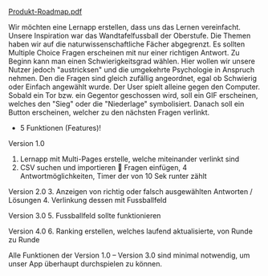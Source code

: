 [Produkt-Roadmap.pdf](https://github.com/araneyt/quiz-sur-le-football/files/15400551/Produkt-Roadmap.pdf)

Wir möchten eine Lernapp erstellen, dass uns das Lernen vereinfacht.
Unsere Inspiration war das Wandtafelfussball der Oberstufe.
Die Themen haben wir auf die naturwissenschaftliche Fächer abgegrenzt. Es sollten Multiple Choice Fragen erscheinen mit nur einer richtigen Antwort.
Zu Beginn kann man einen Schwierigkeitsgrad wählen. Hier wollen wir unsere Nutzer jedoch "austricksen" und die umgekehrte Psychologie in Anspruch nehmen. Den die Fragen sind gleich zufällig angeordnet, egal ob Schwierig oder Einfach angewählt wurde. 
Der User spielt alleine gegen den Computer.
Sobald ein Tor bzw. ein Gegentor geschossen wird, soll ein GIF erscheinen, welches den "Sieg" oder die "Niederlage" symbolisiert. Danach soll ein Button erscheinen, welcher zu den nächsten Fragen verlinkt. 

-	5 Funktionen (Features)!

Version 1.0
1.	Lernapp mit Multi-Pages erstelle, welche miteinander verlinkt sind
2.	CSV suchen und importieren  Fragen einfügen, 4 Antwortmöglichkeiten, Timer der von 10 Sek runter zählt

Version 2.0 
3.	Anzeigen von richtig oder falsch ausgewählten Antworten / Lösungen
4.	Verlinkung dessen mit Fussballfeld

Version 3.0
5.	 Fussballfeld sollte funktionieren

Version 4.0
6.	Ranking erstellen, welches laufend aktualisierte, von Runde zu Runde 

Alle Funktionen der Version 1.0 – Version 3.0 sind minimal notwendig, um unser App überhaupt durchspielen zu können.
